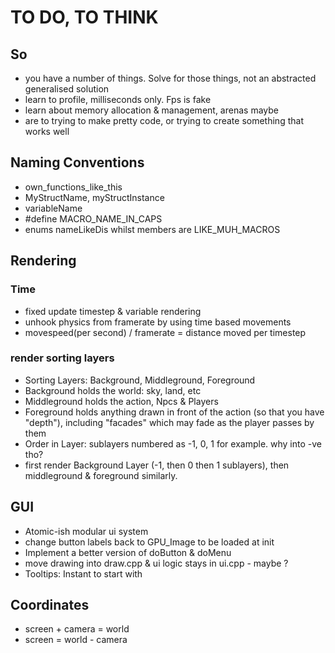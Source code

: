 # TO DO, TO THINK

## So

- you have a number of things. Solve for those things, not an abstracted generalised solution
- learn to profile, milliseconds only. Fps is fake
- learn about memory allocation & management, arenas maybe
- are to trying to make pretty code, or trying to create something that works well

## Naming Conventions

- own_functions_like_this
- MyStructName, myStructInstance
- variableName
- #define MACRO_NAME_IN_CAPS
- enums nameLikeDis whilst members are LIKE_MUH_MACROS

## Rendering

### Time

- fixed update timestep & variable rendering
- unhook physics from framerate by using time based movements
- movespeed(per second) / framerate = distance moved per timestep

### render sorting layers

- Sorting Layers: Background, Middleground, Foreground
- Background holds the world: sky, land, etc
- Middleground holds the action, Npcs & Players
- Foreground holds anything drawn in front of the action (so that you have "depth"), including "facades" which may fade as the player passes by them
- Order in Layer: sublayers numbered as -1, 0, 1 for example. why into -ve tho?
- first render Background Layer (-1, then 0 then 1 sublayers), then middleground & foreground similarly.

## GUI

- Atomic-ish modular ui system
- change button labels back to GPU_Image to be loaded at init
- Implement a better version of doButton & doMenu
- move drawing into draw.cpp & ui logic stays in ui.cpp - maybe ?
- Tooltips: Instant to start with

## Coordinates

- screen + camera = world
- screen = world - camera
